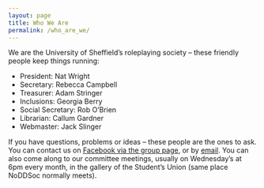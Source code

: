 ```yaml
---
layout: page
title: Who We Are
permalink: /who_are_we/
---
```


We are the University of Sheffield’s roleplaying society – these friendly people keep things running:

<ul>
  <li>President: Nat Wright</li>
  <li>Secretary: Rebecca Campbell</li>
  <li>Treasurer: Adam Stringer</li>
  <li>Inclusions: Georgia Berry</li>
  <li>Social Secretary: Rob O’Brien</li>
  <li>Librarian: Callum Gardner</li>
  <li>Webmaster: Jack Slinger</li>
</ul>

If you have questions, problems or ideas – these people are the ones to ask. You can contact us on [Facebook via the group page](https://www.facebook.com/groups/173390986083361/), or by [email](mailto:noddsoc@sheffield.ac.uk). You can also come along to our committee meetings, usually on Wednesday’s at 6pm every month, in the gallery of the Student’s Union (same place NoDDSoc normally meets).
